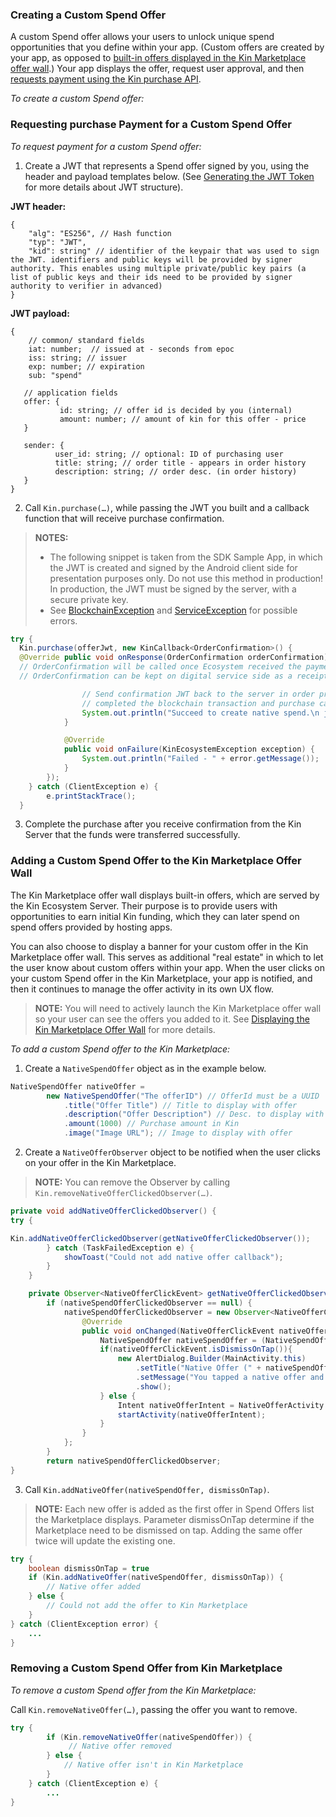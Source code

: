 ### Creating a Custom Spend Offer ###

A custom Spend offer allows your users to unlock unique spend opportunities that you define within your app. (Custom offers are created by your app, as opposed to [built-in offers displayed in the Kin Marketplace offer wall](#adding-a-custom-spend-offer-to-the-kin-marketplace-offer-wall).) Your app displays the offer, request user approval, and then [requests payment using the Kin purchase API](#requesting-purchase-payment-for-a-custom-spend-offer).

*To create a custom Spend offer:*


### Requesting purchase Payment for a Custom Spend Offer ###

*To request payment for a custom Spend offer:*

1.	Create a JWT that represents a Spend offer signed by you, using the header and payload templates below. (See [Generating the JWT Token](../README.md#generating-the-jwt-token) for more details about JWT structure).

**JWT header:**
```
{
    "alg": "ES256", // Hash function
    "typ": "JWT",
    "kid": string" // identifier of the keypair that was used to sign the JWT. identifiers and public keys will be provided by signer authority. This enables using multiple private/public key pairs (a list of public keys and their ids need to be provided by signer authority to verifier in advanced)
}
```

**JWT payload:**
```
{
    // common/ standard fields
    iat: number;  // issued at - seconds from epoc
    iss: string; // issuer
    exp: number; // expiration
    sub: "spend"

   // application fields
   offer: {
           id: string; // offer id is decided by you (internal)
           amount: number; // amount of kin for this offer - price
   }

   sender: {
          user_id: string; // optional: ID of purchasing user
          title: string; // order title - appears in order history
          description: string; // order desc. (in order history)
   }
}
```
2.	Call `Kin.purchase(…)`, while passing the JWT you built and a callback function that will receive purchase confirmation.

>**NOTES:**
>* The following snippet is taken from the SDK Sample App, in which the JWT is created and signed by the Android client side for presentation purposes only. Do not use this method in production! In production, the JWT must be signed by the server, with a secure private key.
> * See [BlockchainException](COMMON_ERRORS.md#blockchainException--Represents-an-error-originated-with-kin-blockchain-error-code-might-be) and [ServiceException](COMMON_ERRORS.md#serviceexception---represents-an-error-communicating-with-kin-server-error-code-might-be) for possible errors.

```java
try {
  Kin.purchase(offerJwt, new KinCallback<OrderConfirmation>() {
  @Override public void onResponse(OrderConfirmation orderConfirmation) {
  // OrderConfirmation will be called once Ecosystem received the payment transaction from user.
  // OrderConfirmation can be kept on digital service side as a receipt proving user received his Kin.

                // Send confirmation JWT back to the server in order prove that the user
                // completed the blockchain transaction and purchase can be unlocked for this user.
                System.out.println("Succeed to create native spend.\n jwtConfirmation: " + orderConfirmation.getJwtConfirmation());
            }

            @Override
            public void onFailure(KinEcosystemException exception) {
                System.out.println("Failed - " + error.getMessage());
            }
        });
    } catch (ClientException e) {
        e.printStackTrace();
  }
```

3.	Complete the purchase after you receive confirmation from the Kin Server that the funds were transferred successfully.

### Adding a Custom Spend Offer to the Kin Marketplace Offer Wall ###

The Kin Marketplace offer wall displays built-in offers, which are served by the Kin Ecosystem Server. Their purpose is to provide users with opportunities to earn initial Kin funding, which they can later spend on spend offers provided by hosting apps.

You can also choose to display a banner for your custom offer in the Kin Marketplace offer wall. This serves as additional "real estate" in which to let the user know about custom offers within your app. When the user clicks on your custom Spend offer in the Kin Marketplace, your app is notified, and then it continues to manage the offer activity in its own UX flow.

>**NOTE:** You will need to actively launch the Kin Marketplace offer wall so your user can see the offers you added to it. See [Displaying the Kin Marketplace Offer Wall](DISPLAY_MARKETPLACE.md) for more details.

*To add a custom Spend offer to the Kin Marketplace:*

1. Create a `NativeSpendOffer` object as in the example below.

```java
NativeSpendOffer nativeOffer =
        new NativeSpendOffer("The offerID") // OfferId must be a UUID
            .title("Offer Title") // Title to display with offer
            .description("Offer Description") // Desc. to display with offer
            .amount(1000) // Purchase amount in Kin
            .image("Image URL"); // Image to display with offer
```
2.	Create a `NativeOfferObserver` object to be notified when the user clicks on your offer in the Kin Marketplace.

>**NOTE:** You can remove the Observer by calling `Kin.removeNativeOfferClickedObserver(…)`.

```java
private void addNativeOfferClickedObserver() {
try {

Kin.addNativeOfferClickedObserver(getNativeOfferClickedObserver());
        } catch (TaskFailedException e) {
            showToast("Could not add native offer callback");
        }
    }

    private Observer<NativeOfferClickEvent> getNativeOfferClickedObserver() {
        if (nativeSpendOfferClickedObserver == null) {
            nativeSpendOfferClickedObserver = new Observer<NativeOfferClickEvent>() {
                @Override
                public void onChanged(NativeOfferClickEvent nativeOfferClickEvent) {
                    NativeSpendOffer nativeSpendOffer = (NativeSpendOffer) nativeOfferClickEvent.getNativeOffer();
                    if(nativeOfferClickEvent.isDismissOnTap()){
                        new AlertDialog.Builder(MainActivity.this)
                            .setTitle("Native Offer (" + nativeSpendOffer.getTitle() +")")
                            .setMessage("You tapped a native offer and the observer was notified.")
                            .show();
                    } else {
                        Intent nativeOfferIntent = NativeOfferActivity.createIntent(MainActivity.this, nativeSpendOffer.getTitle());
                        startActivity(nativeOfferIntent);
                    }
                }
            };
        }
        return nativeSpendOfferClickedObserver;
}
```

3.	Call `Kin.addNativeOffer(nativeSpendOffer, dismissOnTap)`.

>**NOTE:** Each new offer is added as the first offer in Spend Offers list the Marketplace displays.
Parameter dismissOnTap determine if the Marketplace need to be dismissed on tap.
Adding the same offer twice will update the existing one.

```java
try {
    boolean dismissOnTap = true
    if (Kin.addNativeOffer(nativeSpendOffer, dismissOnTap)) {
        // Native offer added
    } else {
        // Could not add the offer to Kin Marketplace
    }
} catch (ClientException error) {
    ...
}
```

### Removing a Custom Spend Offer from Kin Marketplace ###

*To remove a custom Spend offer from the Kin Marketplace:*

Call `Kin.removeNativeOffer(…)`, passing the offer you want to remove.

```java
try {
        if (Kin.removeNativeOffer(nativeSpendOffer)) {
             // Native offer removed
        } else {
            // Native offer isn't in Kin Marketplace
        }
    } catch (ClientException e) {
        ...
}
```